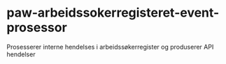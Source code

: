 # paw-arbeidssokerregisteret-event-prosessor
Prosesserer interne hendelses i arbeidssøkerregister og produserer API hendelser
